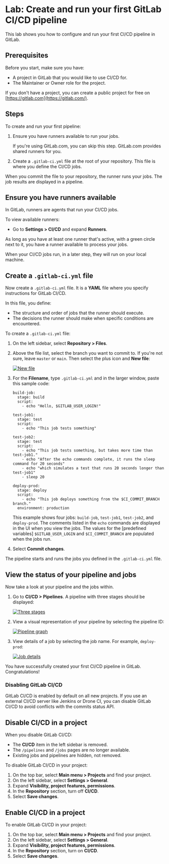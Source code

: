 # Lab: Create and run your first GitLab CI/CD pipeline


This lab shows you how to configure and run your first CI/CD
pipeline in GitLab.

## Prerequisites

Before you start, make sure you have:

-   A project in GitLab that you would like to use CI/CD for.
-   The Maintainer or Owner role for the project.

If you don't have a project, you can create a public project for free on
[https://gitlab.com](https://gitlab.com/).

## Steps

To create and run your first pipeline:

1.  Ensure you have runners available to run your jobs.

    If you're using GitLab.com, you can skip this step. GitLab.com
    provides shared runners for you.

2.  Create a `.gitlab-ci.yml` file at the root of your repository. This file is where you define the CI/CD jobs.

When you commit the file to your repository, the runner runs your jobs.
The job results are displayed in a pipeline.

## Ensure you have runners available

In GitLab, runners are agents that run your CI/CD jobs.

To view available runners:

-   Go to **Settings \> CI/CD** and expand **Runners**.

As long as you have at least one runner that's active, with a green
circle next to it, you have a runner available to process your jobs.

When your CI/CD jobs run, in a later step, they will run on your local
machine.

## Create a `.gitlab-ci.yml` file 

Now create a `.gitlab-ci.yml` file. It is a **YAML** file where you specify
instructions for GitLab CI/CD.

In this file, you define:

-   The structure and order of jobs that the runner should execute.
-   The decisions the runner should make when specific conditions are
    encountered.

To create a `.gitlab-ci.yml` file:

1.  On the left sidebar, select **Repository \> Files**.

2.  Above the file list, select the branch you want to commit to. If
    you're not sure, leave `master` or
    `main`. Then select the plus icon and **New file**:

    [![New
    file](./images/new_file_v13_6.png)](./images/new_file_v13_6.png)

3.  For the **Filename**, type `.gitlab-ci.yml` and
    in the larger window, paste this sample code:

    
    
    ```
    build-job:
      stage: build
      script:
        - echo "Hello, $GITLAB_USER_LOGIN!"

    test-job1:
      stage: test
      script:
        - echo "This job tests something"

    test-job2:
      stage: test
      script:
        - echo "This job tests something, but takes more time than test-job1."
        - echo "After the echo commands complete, it runs the sleep command for 20 seconds"
        - echo "which simulates a test that runs 20 seconds longer than test-job1"
        - sleep 20

    deploy-prod:
      stage: deploy
      script:
        - echo "This job deploys something from the $CI_COMMIT_BRANCH branch."
      environment: production
    ```
    
    

    This example shows four jobs: `build-job`,
    `test-job1`, `test-job2`,
    and `deploy-prod`. The comments listed in the
    `echo` commands are displayed in the UI when you
    view the jobs. The values for the [predefined
    variables]
    `$GITLAB_USER_LOGIN` and
    `$CI_COMMIT_BRANCH` are populated when the jobs
    run.

4.  Select **Commit changes**.

The pipeline starts and runs the jobs you defined in the
`.gitlab-ci.yml` file.

## View the status of your pipeline and jobs

Now take a look at your pipeline and the jobs within.

1.  Go to **CI/CD \> Pipelines**. A pipeline with three stages should be
    displayed:

    [![Three
    stages](./images/three_stages_v13_6.png)](./images/three_stages_v13_6.png)

2.  View a visual representation of your pipeline by selecting the
    pipeline ID:

    [![Pipeline
    graph](./images/pipeline_graph_v13_6.png)](./images/pipeline_graph_v13_6.png)

3.  View details of a job by selecting the job name. For example,
    `deploy-prod`:

    [![Job
    details](./images/job_details_v13_6.png)](./images/job_details_v13_6.png)

You have successfully created your first CI/CD pipeline in GitLab.
Congratulations!


### Disabling GitLab CI/CD

GitLab CI/CD is enabled by default on all new projects. If you use an
external CI/CD server like Jenkins or Drone CI, you can disable GitLab
CI/CD to avoid conflicts with the commits status API.


## Disable CI/CD in a project

When you disable GitLab CI/CD:

-   The **CI/CD** item in the left sidebar is removed.
-   The `/pipelines` and `/jobs`
    pages are no longer available.
-   Existing jobs and pipelines are hidden, not removed.

To disable GitLab CI/CD in your project:

1.  On the top bar, select **Main menu \> Projects** and find your
    project.
2.  On the left sidebar, select **Settings \> General**.
3.  Expand **Visibility, project features, permissions**.
4.  In the **Repository** section, turn off **CI/CD**.
5.  Select **Save changes**.

## Enable CI/CD in a project

To enable GitLab CI/CD in your project:

1.  On the top bar, select **Main menu \> Projects** and find your
    project.
2.  On the left sidebar, select **Settings \> General**.
3.  Expand **Visibility, project features, permissions**.
4.  In the **Repository** section, turn on **CI/CD**.
5.  Select **Save changes**.
